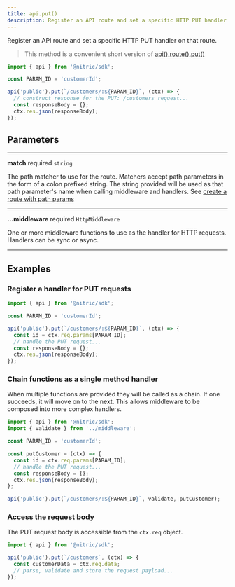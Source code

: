```yaml
---
title: api.put()
description: Register an API route and set a specific HTTP PUT handler on that route.
---
```


Register an API route and set a specific HTTP PUT handler on that route.

> This method is a convenient short version of [api().route().put()](./api-route-put)

```javascript
import { api } from '@nitric/sdk';

const PARAM_ID = 'customerId';

api('public').put(`/customers/:${PARAM_ID}`, (ctx) => {
  // construct response for the PUT: /customers request...
  const responseBody = {};
  ctx.res.json(responseBody);
});
```

## Parameters

---

**match** required `string`

The path matcher to use for the route. Matchers accept path parameters in the form of a colon prefixed string. The string provided will be used as that path parameter's name when calling middleware and handlers. See [create a route with path params](#create-a-route-with-path-params)

---

**...middleware** required `HttpMiddleware`

One or more middleware functions to use as the handler for HTTP requests. Handlers can be sync or async.

---

## Examples

### Register a handler for PUT requests

```javascript
import { api } from '@nitric/sdk';

const PARAM_ID = 'customerId';

api('public').put(`/customers/:${PARAM_ID}`, (ctx) => {
  const id = ctx.req.params[PARAM_ID];
  // handle the PUT request...
  const responseBody = {};
  ctx.res.json(responseBody);
});
```

### Chain functions as a single method handler

When multiple functions are provided they will be called as a chain. If one succeeds, it will move on to the next. This allows middleware to be composed into more complex handlers.

```javascript
import { api } from '@nitric/sdk';
import { validate } from '../middleware';

const PARAM_ID = 'customerId';

const putCustomer = (ctx) => {
  const id = ctx.req.params[PARAM_ID];
  // handle the PUT request...
  const responseBody = {};
  ctx.res.json(responseBody);
};

api('public').put(`/customers/:${PARAM_ID}`, validate, putCustomer);
```

### Access the request body

The PUT request body is accessible from the `ctx.req` object.

```javascript
import { api } from '@nitric/sdk';

api('public').put(`/customers`, (ctx) => {
  const customerData = ctx.req.data;
  // parse, validate and store the request payload...
});
```
